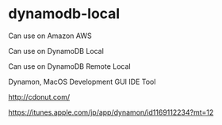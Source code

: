 # dynamodb-local

Can use on Amazon AWS

Can use on DynamoDB Local

Can use on DynamoDB Remote Local

Dynamon, MacOS Development GUI IDE Tool

http://cdonut.com/

https://itunes.apple.com/jp/app/dynamon/id1169112234?mt=12
